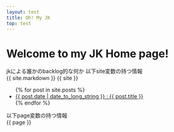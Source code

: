 ```yaml
---
layout: test
title: Oh! My JK
top: test
---
```

# Welcome to my JK Home page!
jkによる誰かのbacklog的な何か
以下site変数の持つ情報  
{{ site.markdown }}
{{ site }}

<ul>
{% for post in site.posts %}
  <li>
    <a href="{{ post.url }}">{{ post.date | date_to_long_string }} : {{ post.title }}</a>
  </li>
{% endfor %}
</ul>


以下page変数の持つ情報  
{{ page }}
